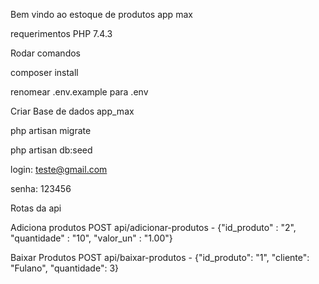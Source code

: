 Bem vindo ao estoque de produtos app max

requerimentos
  PHP 7.4.3


Rodar comandos

composer install

renomear .env.example para .env

Criar Base de dados app_max

php artisan migrate

php artisan db:seed

login: teste@gmail.com

senha: 123456

Rotas da api

Adiciona produtos
POST api/adicionar-produtos - {"id_produto" : "2", "quantidade" : "10",	"valor_un" : "1.00"}

Baixar Produtos
POST api/baixar-produtos  - {"id_produto": "1",  "cliente": "Fulano",  "quantidade": 3}
